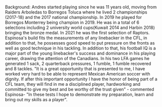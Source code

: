 Background:
Andres started playing since he was 11 years old, moving from Raiders Arboledas to Borregos Toluca where he lived 2 championships (2017-18) and the 2017 national championship. In 2019 he played for Borregos Monterrey being champion in 2019. He was in a total of 6 selections including 2 university world cups(Kuwait 2014 and Harbin 2018) bringing the bronze medal. In 2021 he was the first selection of Raptors.
Espinosa's build fits the measurements of any linebacker in the CFL, in addition to that, he possesses good speed to put pressure on the fronts as well as good technique in his tackling. In addition to that, his football IQ is a major part of the young linebacker's success and dominance in his playing career, drawing the attention of the Canadians. In his two LFA games he generated 1 sack, 2 quarterback pressures, 1 fumble, 1 fumble recovered and 8 tackles.
"It is a great opportunity that is presented to me, I have worked very hard to be able to represent Mexican American soccer with dignity. If after this important opportunity I have the honor of being part of a CFL team, they will find in me a disciplined player, hardworking and committed to give my best and be worthy of the trust given" - commented Espinosa- "In these tests I hope to demonstrate my preparation, learn and bring out my skills as a player".
